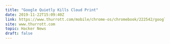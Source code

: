 ```yaml
---
title: "Google Quietly Kills Cloud Print"
date: 2019-11-22T15:09:40Z
link: https://www.thurrott.com/mobile/chrome-os/chromebook/222542/google-quietly-kills-cloud-print?utm_medium=RSS&utm_source=hune
site: www.thurrott.com
topic: Hacker News
draft: false
---
```

